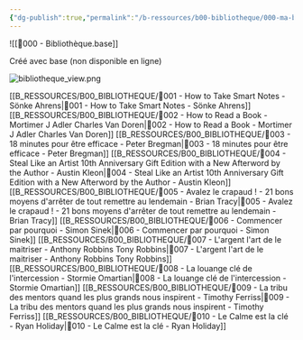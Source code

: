 ```yaml
---
{"dg-publish":true,"permalink":"/b-ressources/b00-bibliotheque/000-ma-bibliotheque/","noteIcon":""}
---
```


![[📒000 - Bibliothèque.base]]

Créé avec base (non disponible en ligne)

![bibliotheque_view.png](/img/user/B_RESSOURCES/B99_MEDIA/bibliotheque_view.png)



[[B_RESSOURCES/B00_BIBLIOTHEQUE/📒001 - How to Take Smart Notes - Sönke Ahrens\|📒001 - How to Take Smart Notes - Sönke Ahrens]]
[[B_RESSOURCES/B00_BIBLIOTHEQUE/📒002 - How to Read a Book - Mortimer J Adler Charles Van Doren\|📒002 - How to Read a Book - Mortimer J Adler Charles Van Doren]]
[[B_RESSOURCES/B00_BIBLIOTHEQUE/📒003 - 18 minutes pour être efficace - Peter Bregman\|📒003 - 18 minutes pour être efficace - Peter Bregman]]
[[B_RESSOURCES/B00_BIBLIOTHEQUE/📒004 - Steal Like an Artist 10th Anniversary Gift Edition with a New Afterword by the Author - Austin Kleon\|📒004 - Steal Like an Artist 10th Anniversary Gift Edition with a New Afterword by the Author - Austin Kleon]]
[[B_RESSOURCES/B00_BIBLIOTHEQUE/📒005 - Avalez le crapaud ! - 21 bons moyens d'arrêter de tout remettre au lendemain - Brian Tracy\|📒005 - Avalez le crapaud ! - 21 bons moyens d'arrêter de tout remettre au lendemain - Brian Tracy]]
[[B_RESSOURCES/B00_BIBLIOTHEQUE/📒006 - Commencer par pourquoi - Simon Sinek\|📒006 - Commencer par pourquoi - Simon Sinek]]
[[B_RESSOURCES/B00_BIBLIOTHEQUE/📒007 - L'argent l'art de le maitriser - Anthony Robbins Tony Robbins\|📒007 - L'argent l'art de le maitriser - Anthony Robbins Tony Robbins]]
[[B_RESSOURCES/B00_BIBLIOTHEQUE/📒008 - La louange clé de l'intercession - Stormie Omartian\|📒008 - La louange clé de l'intercession - Stormie Omartian]]
[[B_RESSOURCES/B00_BIBLIOTHEQUE/📒009 - La tribu des mentors quand les plus grands nous inspirent - Timothy Ferriss\|📒009 - La tribu des mentors quand les plus grands nous inspirent - Timothy Ferriss]]
[[B_RESSOURCES/B00_BIBLIOTHEQUE/📒010 - Le Calme est la clé - Ryan Holiday\|📒010 - Le Calme est la clé - Ryan Holiday]]
